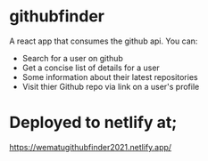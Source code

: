 # githubfinder

A react app that consumes the github api. 
You can: 
- Search for a user on github
- Get a concise list of details for a user 
- Some information about their latest repositories
- Visit thier Github repo via link on a user's profile

# Deployed to netlify at;
https://wematugithubfinder2021.netlify.app/
